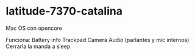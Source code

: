 # latitude-7370-catalina
Mac OS con opencore

Funciona:
Battery info
Trackpad
Camera
Audio (parlantes y mic internos)
Cerrarla la manda a sleep
